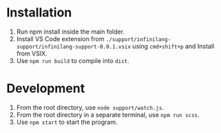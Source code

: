 # Installation
1. Run npm install inside the main folder.
2. Install VS Code extension from `./support/infinilang-support/infinilang-support-0.0.1.vsix` using `cmd+shift+p` and Install from VSIX.
3. Use `npm run build` to compile into `dist`.

# Development
1. From the root directory, use `node support/watch.js`.
2. From the root directory in a separate terminal, use `npm run scss`.
3. Use `npm start` to start the program.